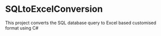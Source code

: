 # SQLtoExcelConversion
This project converts the SQL database query to Excel based customised format using C#
